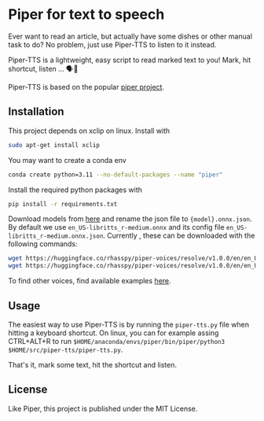 # Piper for text to speech

Ever want to read an article, but actually have some dishes or other manual task to do? No problem, just use Piper-TTS to listen to it instead. 

Piper-TTS is a lightweight, easy script to read marked text to you! Mark, hit shortcut, listen ... 🗣️💬

Piper-TTS is based on the popular [piper project](https://github.com/rhasspy/piper).

## Installation

This project depends on xclip on linux. Install with
```bash
sudo apt-get install xclip
```

You may want to create a conda env
```bash
conda create python=3.11 --no-default-packages --name "piper"
```

Install the required python packages with
```bash
pip install -r requirements.txt
```

Download models from [here](https://github.com/rhasspy/piper/blob/master/VOICES.md) and rename the json file to `{model}.onnx.json`. By default we use `en_US-libritts_r-medium.onnx` and its config file `en_US-libritts_r-medium.onnx.json`. Currently , these can be downloaded with the following commands:
```bash
wget https://huggingface.co/rhasspy/piper-voices/resolve/v1.0.0/en/en_US/libritts_r/medium/en_US-libritts_r-medium.onnx
wget https://huggingface.co/rhasspy/piper-voices/resolve/v1.0.0/en/en_US/libritts_r/medium/en_US-libritts_r-medium.onnx.json
```

To find other voices, find available examples [here](https://rhasspy.github.io/piper-samples/).

## Usage
The easiest way to use Piper-TTS is by running the `piper-tts.py` file when hitting a keyboard shortcut. On linux, you can for example assing CTRL+ALT+R to run `$HOME/anaconda/envs/piper/bin/piper/python3 $HOME/src/piper-tts/piper-tts.py`. 

That's it, mark some text, hit the shortcut and listen.

## License

Like Piper, this project is published under the MIT License.
